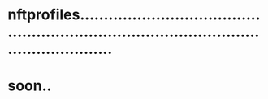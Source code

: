 # nftprofiles.................................................................................................................
# soon..
